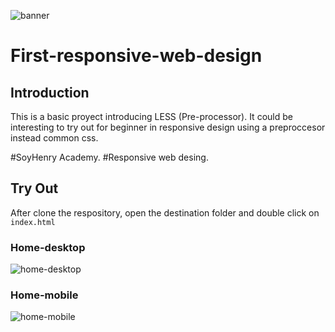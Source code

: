 ![banner](https://user-images.githubusercontent.com/66718960/103459438-2fa1ea80-4cee-11eb-8cad-52868aee1ebe.png)
# First-responsive-web-design

## Introduction
This is a basic proyect introducing LESS (Pre-processor). It could be interesting to try out for beginner in responsive design using a preproccesor instead common css.

 #SoyHenry Academy. #Responsive web desing.

## Try Out
After clone the respository, open the destination folder and double click on `index.html`


### Home-desktop

![home-desktop](https://user-images.githubusercontent.com/66718960/99416431-96527c80-28d7-11eb-9e40-bc5520f08a1f.png)

### Home-mobile

![home-mobile](https://user-images.githubusercontent.com/66718960/99416535-b4b87800-28d7-11eb-9745-65e73e66e08e.png)
